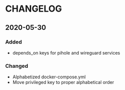 # CHANGELOG

## 2020-05-30
### Added
- depends_on keys for pihole and wireguard services
### Changed
- Alphabetized docker-compose.yml
- Move privileged key to proper alphabetical order
